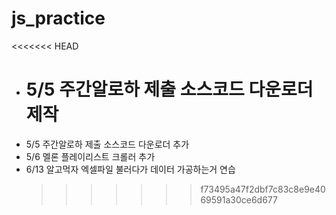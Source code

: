 # js_practice

<<<<<<< HEAD

-   # 5/5 주간알로하 제출 소스코드 다운로더 제작
-   5/5 주간알로하 제출 소스코드 다운로더 추가
-   5/6 멜론 플레이리스트 크롤러 추가
-   6/13 알고먹자 엑셀파일 불러다가 데이터 가공하는거 연습
    > > > > > > > f73495a47f2dbf7c83c8e9e4069591a30ce6d677
